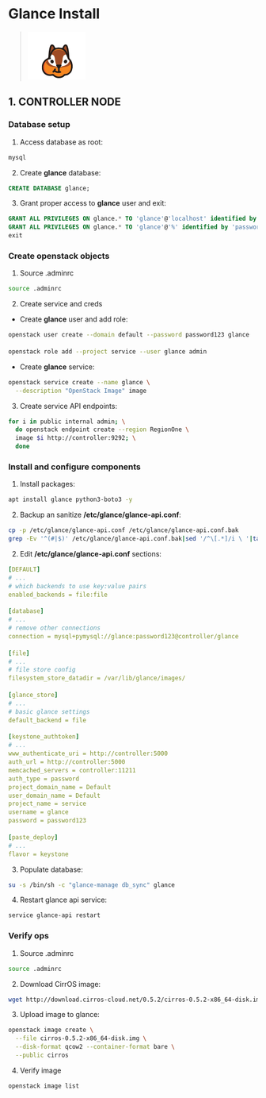 # Glance Install

> ![Glance logo](/images/glance.png)

## 1. CONTROLLER NODE

### Database setup

1. Access database as root:

```bash
mysql
```

2. Create **glance** database:

```sql
CREATE DATABASE glance;
```

3. Grant proper access to **glance** user and exit:

```sql
GRANT ALL PRIVILEGES ON glance.* TO 'glance'@'localhost' identified by 'password123';
GRANT ALL PRIVILEGES ON glance.* TO 'glance'@'%' identified by 'password123';
exit
```

### Create openstack objects

1. Source .adminrc

```bash
source .adminrc
```

2. Create service and creds

* Create **glance** user and add role:

```bash
openstack user create --domain default --password password123 glance

openstack role add --project service --user glance admin
```

* Create **glance** service:

```bash
openstack service create --name glance \
  --description "OpenStack Image" image
```

3. Create service API endpoints:

```bash
for i in public internal admin; \
  do openstack endpoint create --region RegionOne \
  image $i http://controller:9292; \
  done
```

### Install and configure components

1. Install packages:

```bash
apt install glance python3-boto3 -y
```

2. Backup an sanitize **/etc/glance/glance-api.conf**:

```bash
cp -p /etc/glance/glance-api.conf /etc/glance/glance-api.conf.bak
grep -Ev '^(#|$)' /etc/glance/glance-api.conf.bak|sed '/^\[.*]/i \ '|tail -n +2 > /etc/glance/glance-api.conf
```

2. Edit **/etc/glance/glance-api.conf** sections:

```yaml
[DEFAULT]
# ...
# which backends to use key:value pairs
enabled_backends = file:file

[database]
# ...
# remove other connections
connection = mysql+pymysql://glance:password123@controller/glance

[file]
# ...
# file store config
filesystem_store_datadir = /var/lib/glance/images/

[glance_store]
# ...
# basic glance settings
default_backend = file

[keystone_authtoken]
# ...
www_authenticate_uri = http://controller:5000
auth_url = http://controller:5000
memcached_servers = controller:11211
auth_type = password
project_domain_name = Default
user_domain_name = Default
project_name = service
username = glance
password = password123

[paste_deploy]
# ...
flavor = keystone
```

3. Populate database:

```bash
su -s /bin/sh -c "glance-manage db_sync" glance
```

4. Restart glance api service:

```bash
service glance-api restart
```

### Verify ops

1. Source .adminrc

```bash
source .adminrc
```

2. Download CirrOS image:

```bash
wget http://download.cirros-cloud.net/0.5.2/cirros-0.5.2-x86_64-disk.img
```

3. Upload image to glance:

```bash
openstack image create \
  --file cirros-0.5.2-x86_64-disk.img \
  --disk-format qcow2 --container-format bare \
  --public cirros
```

4. Verify image

```bash
openstack image list
```